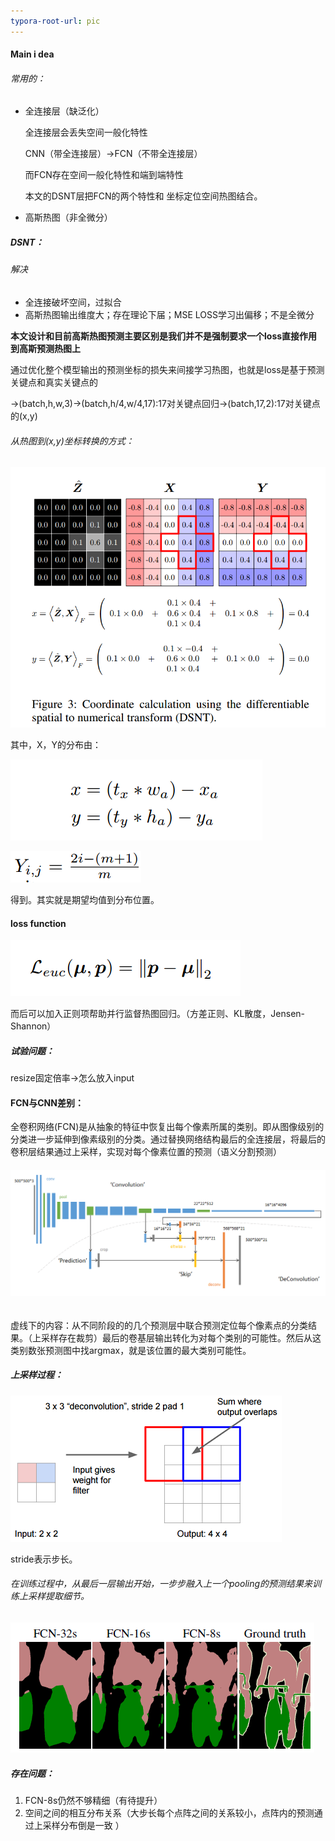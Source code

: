 ```yaml
---
typora-root-url: pic 
---
```






#### Main i dea

###### 常用的：

- 全连接层（缺泛化）

  全连接层会丢失空间一般化特性

  CNN（带全连接层）→FCN（不带全连接层）

  而FCN存在空间一般化特性和端到端特性

  本文的DSNT层把FCN的两个特性和 坐标定位空间热图结合。

- 高斯热图（非全微分）



##### DSNT：

###### 解决

- 全连接破坏空间，过拟合
- 高斯热图输出维度大；存在理论下届；MSE LOSS学习出偏移；不是全微分

**本文设计和目前高斯热图预测主要区别是我们并不是强制要求一个loss直接作用到高斯预测热图上**

通过优化整个模型输出的预测坐标的损失来间接学习热图，也就是loss是基于预测关键点和真实关键点的

->(batch,h,w,3)->(batch,h/4,w/4,17):17对关键点回归->(batch,17,2):17对关键点的(x,y)



###### 从热图到(x,y)坐标转换的方式：

![1558704831859](https://github.com/Ulquiorracifa/DF416/blob/master/pic/1558704831859.png?raw=true)



其中，X，Y的分布由：

![1558705065285](https://github.com/Ulquiorracifa/DF416/blob/master/pic/1555936928375.png?raw=true)

![1558705076923](https://github.com/Ulquiorracifa/DF416/blob/master/pic/1558705076923.png?raw=true)

得到。其实就是期望均值到分布位置。



#### loss function

![1558705426334](https://github.com/Ulquiorracifa/DF416/blob/master/pic/1558705426334.png?raw=true)

而后可以加入正则项帮助并行监督热图回归。（方差正则、KL散度，Jensen-Shannon）



##### 试验问题：

resize固定倍率->怎么放入input













#### FCN与CNN差别：

全卷积网络(FCN)是从抽象的特征中恢复出每个像素所属的类别。即从图像级别的分类进一步延伸到像素级别的分类。通过替换网络结构最后的全连接层，将最后的卷积层结果通过上采样，实现对每个像素位置的预测（语义分割预测）



###### ![pascal数据集的FCN网络结构](https://github.com/Ulquiorracifa/DF416/blob/master/pic/20160508234037674.png?raw=true)

​	 虚线下的内容：从不同阶段的的几个预测层中联合预测定位每个像素点的分类结果。（上采样存在裁剪）最后的卷基层输出转化为对每个类别的可能性。然后从这类别数张预测图中找argmax，就是该位置的最大类别可能性。



##### 上采样过程：

![反卷积-上采样过程](https://github.com/Ulquiorracifa/DF416/blob/master/pic/20160510150910165.png?raw=true)

stride表示步长。



###### 在训练过程中，从最后一层输出开始，一步步融入上一个pooling的预测结果来训练上采样提取细节。

![FCN不同倍上采样分析结果](https://github.com/Ulquiorracifa/DF416/blob/master/pic/20160511111507947.png?raw=true)



##### 存在问题：



1. FCN-8s仍然不够精细（有待提升）
2. 空间之间的相互分布关系（大步长每个点阵之间的关系较小，点阵内的预测通过上采样分布倒是一致 ）





